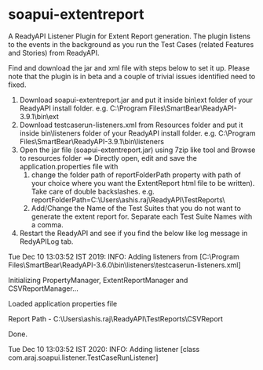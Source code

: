 # soapui-extentreport #
A ReadyAPI Listener Plugin for Extent Report generation. The plugin listens to the events in the background as you run the Test Cases (related Features and Stories) from ReadyAPI. 

Find and download the jar and xml file with steps below to set it up. Please note that the plugin is in beta and a couple of trivial issues identified need to fixed.

1. Download soapui-extentreport.jar and put it inside bin\ext folder of your ReadyAPI install folder. e.g. C:\Program Files\SmartBear\ReadyAPI-3.9.1\bin\ext
2. Download testcaserun-listeners.xml from Resources folder and put it inside bin\listeners folder of your ReadyAPI install folder. e.g. C:\Program Files\SmartBear\ReadyAPI-3.9.1\bin\listeners
4. Open the jar file (soapui-extentreport.jar) using 7zip like tool and Browse to resources folder ==> Directly open, edit and save the application.properties file with
    1. change the folder path of reportFolderPath property with path of your choice where you want the ExtentReport html file to be written). Take care of double backslashes. e.g. reportFolderPath=C:\\Users\\ashis.raj\\ReadyAPI\\TestReports\
    2. Add/Change the Name of the Test Suites that you do not want to generate the extent report for. Separate each Test Suite Names with a comma.
5. Restart the ReadyAPI and see if you find the below like log message in RedyAPILog tab.

Tue Dec 10 13:03:52 IST 2019: INFO: Adding listeners from [C:\Program Files\SmartBear\ReadyAPI-3.6.0\bin\listeners\testcaserun-listeners.xml]

Initializing PropertyManager, ExtentReportManager and CSVReportManager...

Loaded application properties file

Report Path - C:\Users\ashis.raj\ReadyAPI\TestReports\CSVReport

Done.

Tue Dec 10 13:03:52 IST 2020: INFO: Adding listener [class com.araj.soapui.listener.TestCaseRunListener]

